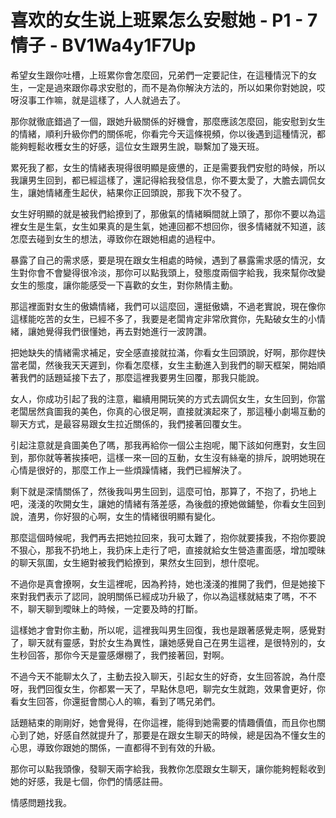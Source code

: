# 喜欢的女生说上班累怎么安慰她 - P1 - 7情子 - BV1Wa4y1F7Up

希望女生跟你吐槽，上班累你會怎麼回，兄弟們一定要記住，在這種情況下的女生，一定是過來跟你尋求安慰的，而不是為你解決方法的，所以如果你對她說，哎呀沒事工作嘛，就是這樣了，人人就過去了。

那你就徹底錯過了一個，跟她升級關係的好機會，那麼應該怎麼回，能安慰到女生的情緒，順利升級你們的關係呢，你看完今天這條視頻，你以後遇到這種情況，都能夠輕鬆收穫女生的好感，這位女生跟男生說，聯繫加了幾天班。

累死我了都，女生的情緒表現得很明顯是疲憊的，正是需要我們安慰的時候，所以我讓男生回到，都已經這樣了，還記得給我發信息，你不要太愛了，大膽去調侃女生，讓她情緒產生起伏，結果你正回頭說，那我下次不發了。

女生好明顯的就是被我們給撩到了，那傲氣的情緒瞬間就上頭了，那你不要以為這裡女生是生氣，女生如果真的是生氣，她連回都不想回你，很多情緒就不知道，該怎麼去碰到女生的想法，導致你在跟她相處的過程中。

暴露了自己的需求感，要是現在跟女生相處的時候，遇到了暴露需求感的情況，女生對你會不會變得很冷淡，那你可以點我頭上，發態度兩個字給我，我來幫你改變女生的態度，讓你能感受一下喜歡的女生，對你熱情主動。

那這裡面對女生的傲嬌情緒，我們可以這麼回，還挺傲嬌，不過老實說，現在像你這樣能吃苦的女生，已經不多了，我要是老闆肯定非常欣賞你，先點破女生的小情緒，讓她覺得我們很懂她，再去對她進行一波誇讚。

把她缺失的情緒需求補足，安全感直接就拉滿，你看女生回頭說，好啊，那你趕快當老闆，然後我天天遲到，你看怎麼樣，女生主動進入到我們的聊天框架，開始順著我們的話題延接下去了，那麼這裡我要男生回覆，那我只能說。

女人，你成功引起了我的注意，繼續用開玩笑的方式去調侃女生，女生回到，你當老闆居然貪圖我的美色，你真的心很足啊，直接就演起來了，那這種小劇場互動的聊天方式，是最容易跟女生拉近關係的，我們接著回覆女生。

引起注意就是貪圖美色了嗎，那我再給你一個公主抱呢，閣下該如何應對，女生回到，那你就等著挨揍吧，這樣一來一回的互動，女生沒有絲毫的排斥，說明她現在心情是很好的，那麼工作上一些煩躁情緒，我們已經解決了。

剩下就是深情關係了，然後我叫男生回到，這麼可怕，那算了，不抱了，扔地上吧，淺淺的吹開女生，讓她的情緒有落差感，為後戲的撩她做鋪墊，你看女生回到說，渣男，你好狠的心啊，女生的情緒很明顯有變化。

那麼這個時候呢，我們再去把她拉回來，我可太難了，抱你就要揍我，不抱你要說不狠心，那我不扔地上，我扔床上走行了吧，直接就給女生營造畫面感，增加曖昧的聊天氛圍，女生絕對被我們給撩到，果然女生回到，想什麼呢。

不過你是真會撩啊，女生這裡呢，因為矜持，她也淺淺的推開了我們，但是她接下來對我們表示了認同，說明關係已經成功升級了，你以為這樣就結束了嗎，不不不，聊天聊到曖昧上的時候，一定要及時的打斷。

這樣她才會對你主動，所以呢，這裡我叫男生回復，我也是跟著感覺走啊，感覺對了，聊天就有靈感，對於女生為異性，讓她感覺自己在男生這裡，是很特別的，女生秒回答，那你今天是靈感爆棚了，我們接著回，對啊。

不過今天不能聊太久了，主動去投入聊天，引起女生的好奇，女生回答說，為什麼呀，我們回復女生，你都累一天了，早點休息吧，聊完女生就跑，效果會更好，你看女生回答，你還挺會關心人的嘛，看到了嗎兄弟們。

話題結束的剛剛好，她會覺得，在你這裡，能得到她需要的情趣價值，而且你也關心到了她，好感自然就提升了，那要是在跟女生聊天的時候，總是因為不懂女生的心思，導致你跟她的關係，一直都得不到有效的升級。

那你可以點我頭像，發聊天兩字給我，我教你怎麼跟女生聊天，讓你能夠輕鬆收到她的好感，我是七個，你們的情感註冊。

情感問題找我。